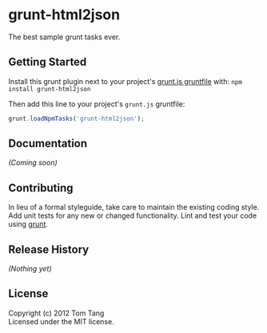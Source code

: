 # grunt-html2json

The best sample grunt tasks ever.

## Getting Started
Install this grunt plugin next to your project's [grunt.js gruntfile][getting_started] with: `npm install grunt-html2json`

Then add this line to your project's `grunt.js` gruntfile:

```javascript
grunt.loadNpmTasks('grunt-html2json');
```

[grunt]: http://gruntjs.com/
[getting_started]: https://github.com/gruntjs/grunt/blob/master/docs/getting_started.md

## Documentation
_(Coming soon)_

## Contributing
In lieu of a formal styleguide, take care to maintain the existing coding style. Add unit tests for any new or changed functionality. Lint and test your code using [grunt][grunt].

## Release History
_(Nothing yet)_

## License
Copyright (c) 2012 Tom Tang  
Licensed under the MIT license.
